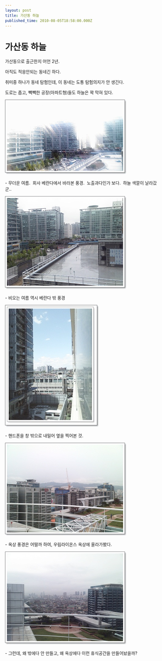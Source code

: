 ```yaml
---
layout: post
title: 가산동 하늘
published_time: 2010-08-05T18:58:00.000Z
---
```


# 가산동 하늘


가산동으로 출근한지 어언 2년.

아직도 적응안되는 동네긴 하다.

취미중 하나가 동네 탐험인데, 이 동네는 도통 탐험의지가 안 생긴다.

도로는 좁고, 빽빽한 공장(아파트형)들도 하늘은 꽉 막혀 있다.

![](../pds/201008/05/80/a0109780_4c5a88c6c8fa2.jpg)

\- 무더운 여름.  회사 베란다에서 바라본 풍경.  노출과다인가 보다.  하늘 색깔이 날라갔군..

![](../pds/201008/05/80/a0109780_4c5a88c3e2f32.jpg)

\- 비오는 여름 역시 베란다 밖 풍경

![](../pds/201008/05/80/a0109780_4c5a88c5307a1.jpg)

\- 핸드폰을 창 밖으로 내밀어 옆을 찍어본 것.

![](../pds/201008/05/80/a0109780_4c5a88bd26bd8.jpg)

\- 옥상 풍경은 어떨까 하여, 우림라이온스 옥상에 올라가봤다.

![](../pds/201008/05/80/a0109780_4c5a88bed0a13.jpg)

\- 그런데, 왜 밖에다 안 만들고, 왜 옥상에다 이런 휴식공간을 만들어놨을까?

